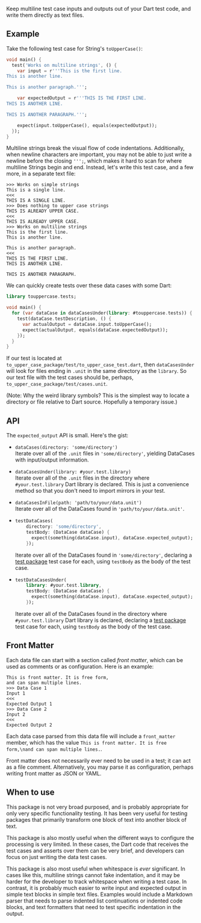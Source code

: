 Keep multiline test case inputs and outputs out of your Dart test code, and
write them directly as text files.

## Example

Take the following test case for String's `toUpperCase()`:

```dart
void main() {
  test('Works on multiline strings', () {
    var input = r'''This is the first line.
This is another line.

This is another paragraph.''';

    var expectedOutput = r'''THIS IS THE FIRST LINE.
THIS IS ANOTHER LINE.

THIS IS ANOTHER PARAGRAPH.''';

    expect(input.toUpperCase(), equals(expectedOutput));
  });
}
```

Multiline strings break the visual flow of code indentations. Additionally, when
newline characters are important, you may not be able to just write a newline
before the closing `''';`, which makes it hard to scan for where multiline
Strings begin and end. Instead, let's write this test case, and a few more, in a
separate text file:

```none
>>> Works on simple strings
This is a single line.
<<<
THIS IS A SINGLE LINE.
>>> Does nothing to upper case strings
THIS IS ALREADY UPPER CASE.
<<<
THIS IS ALREADY UPPER CASE.
>>> Works on multiline strings
This is the first line.
This is another line.

This is another paragraph.
<<<
THIS IS THE FIRST LINE.
THIS IS ANOTHER LINE.

THIS IS ANOTHER PARAGRAPH.
```

We can quickly create tests over these data cases with some Dart:

```dart
library touppercase.tests;

void main() {
  for (var dataCase in dataCasesUnder(library: #touppercase.tests)) {
    test(dataCase.testDescription, () {
      var actualOutput = dataCase.input.toUpperCase();
      expect(actualOutput, equals(dataCase.expectedOutput));
    });
  }
}
```

If our test is located at `to_upper_case_package/test/to_upper_case_test.dart`,
then `dataCasesUnder` will look for files ending in `.unit` in the same
directory as the `library`. So our text file with the test cases should be,
perhaps, `to_upper_case_package/test/cases.unit`.

(Note: Why the weird library symbols? This is the simplest way to locate a
directory or file relative to Dart source. Hopefully a temporary issue.)

## API

The `expected_output` API is small. Here's the gist:

* `dataCases(directory: 'some/directory')` \
  Iterate over all of the `.unit` files in `'some/directory'`, yielding
  DataCases with input/output information.

* `dataCasesUnder(library: #your.test.library)` \
  Iterate over all of the `.unit` files in the directory where
  `#your.test.library` Dart library is declared. This is just a convenience
  method so that you don't need to import mirrors in your test.

* `dataCasesInFile(path: 'path/to/your/data.unit')` \
  Iterate over all of the DataCases found in `'path/to/your/data.unit'`.

* ```dart
  testDataCases(
      directory: 'some/directory',
      testBody: (DataCase dataCase) {
        expect(something(dataCase.input), dataCase.expected_output);
      });
  ```

  Iterate over all of the DataCases found in `'some/directory'`, declaring a
  [test package] test case for each, using `testBody` as the body of the test
  case.

* ```dart
  testDataCasesUnder(
      library: #your.test.library,
      testBody: (DataCase dataCase) {
        expect(something(dataCase.input), dataCase.expected_output);
      });
  ```

  Iterate over all of the DataCases found in the directory where
  `#your.test.library` Dart library is declared, declaring a [test package] test
  case for each, using `testBody` as the body of the test case.

## Front Matter

Each data file can start with a section called _front matter_, which can be used
as comments or as configuration. Here is an example:

```
This is front matter. It is free form,
and can span multiple lines.
>>> Data Case 1
Input 1
<<<
Expected Output 1
>>> Data Case 2
Input 2
<<<
Expected Output 2
```

Each data case parsed from this data file will include a `front_matter` member,
which has the value `This is front matter. It is free form,\nand can span
multiple lines.`.

Front matter does not necessarily ever need to be used in a test; it can act as
a file comment. Alternatively, you may parse it as configuration, perhaps
writing front matter as JSON or YAML.

## When to use

This package is not very broad purposed, and is probably appropriate for only
very specific functionality testing. It has been very useful for testing
packages that primarily transform one block of text into another block of text.

This package is also mostly useful when the different ways to configure the
processing is very limited. In these cases, the Dart code that receives the test
cases and asserts over them can be very brief, and developers can focus on just
writing the data test cases.

This package is also most useful when whitespace is _ever_ significant. In cases
like this, multiline strings cannot fake indentation, and it may be harder for
the developer to track whitespace when writing a test case. In contrast, it is
probably much easier to write input and expected output in simple text blocks
in simple text files. Examples would include a Markdown parser that needs to
parse indented list continuations or indented code blocks, and text formatters
that need to test specific indentation in the output.

[test package]: https://pub.dartlang.org/packages/test
